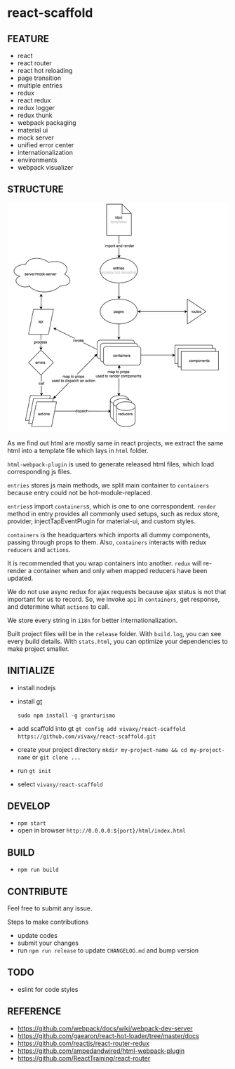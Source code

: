 # react-scaffold

## FEATURE

- react
- react router
- react hot reloading
- page transition
- multiple entries
- redux
- react redux
- redux logger
- redux thunk
- webpack packaging
- material ui
- mock server
- unified error center
- internationalization
- environments
- webpack visualizer

## STRUCTURE

![flowchart](./docs/flowchart.png)

As we find out html are mostly same in react projects, we extract the same html into a template file which lays in `html` folder.

`html-webpack-plugin` is used to generate released html files, which load corresponding js files.

`entries` stores js main methods, we split main container to `containers` because entry could not be hot-module-replaced.

`entries`s import `containers`s, which is one to one correspondent. `render` method in entry provides all commonly used setups, such as redux store, provider, injectTapEventPlugin for material-ui, and custom styles.

`containers` is the headquarters which imports all dummy components, passing through props to them. Also, `containers` interacts with redux `reducers` and `actions`.

It is recommended that you wrap containers into another. `redux` will re-render a container when and only when mapped reducers have been updated.

We do not use async redux for ajax requests because ajax status is not that important for us to record. So, we invoke `api` in `containers`, get response, and determine what `actions` to call.

We store every string in `i18n` for better internationalization.

Built project files will be in the `release` folder. With `build.log`, you can see every build details. With `stats.html`, you can optimize your dependencies to make project smaller.

## INITIALIZE

- install nodejs
- install [gt](https://github.com/vivaxy/granturismo)

    `sudo npm install -g granturismo`
    
- add scaffold into gt `gt config add vivaxy/react-scaffold https://github.com/vivaxy/react-scaffold.git`
- create your project directory `mkdir my-project-name && cd my-project-name` or `git clone ...`
- run `gt init`
- select `vivaxy/react-scaffold`

## DEVELOP

- `npm start`
- open in browser `http://0.0.0.0:${port}/html/index.html`

## BUILD

- `npm run build`

## CONTRIBUTE

Feel free to submit any issue.

Steps to make contributions

- update codes
- submit your changes
- run `npm run release` to update `CHANGELOG.md` and bump version

## TODO

- eslint for code styles

## REFERENCE

- https://github.com/webpack/docs/wiki/webpack-dev-server
- https://github.com/gaearon/react-hot-loader/tree/master/docs
- https://github.com/reactjs/react-router-redux
- https://github.com/ampedandwired/html-webpack-plugin
- https://github.com/ReactTraining/react-router
